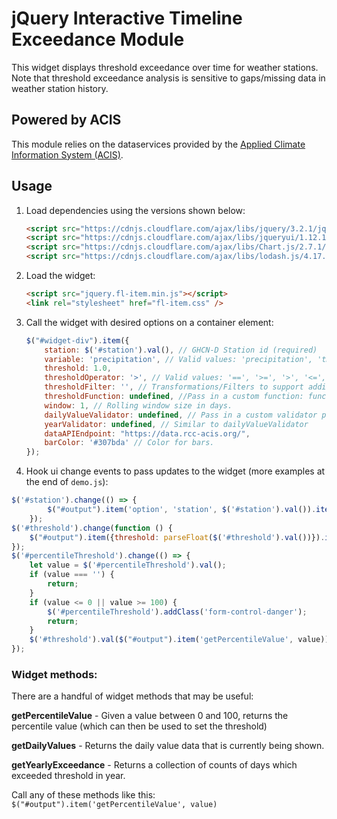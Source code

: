 # jQuery Interactive Timeline Exceedance Module

This widget displays threshold exceedance over time for weather stations. Note that threshold exceedance analysis is sensitive to gaps/missing data in weather station history.

## Powered by ACIS
This module relies on the dataservices provided by the [Applied Climate Information System (ACIS)](http://www.rcc-acis.org/index.html).

## Usage
1. Load dependencies using the versions shown below:
	
	```html
	<script src="https://cdnjs.cloudflare.com/ajax/libs/jquery/3.2.1/jquery.min.js" integrity="sha256-hwg4gsxgFZhOsEEamdOYGBf13FyQuiTwlAQgxVSNgt4=" crossorigin="anonymous"></script>
	<script src="https://cdnjs.cloudflare.com/ajax/libs/jqueryui/1.12.1/jquery-ui.min.js" integrity="sha256-KM512VNnjElC30ehFwehXjx1YCHPiQkOPmqnrWtpccM=" crossorigin="anonymous"></script>
	<script src="https://cdnjs.cloudflare.com/ajax/libs/Chart.js/2.7.1/Chart.bundle.min.js" integrity="sha256-N4u5BjTLNwmGul6RgLoESPNqDFVUibVuOYhP4gJgrew=" crossorigin="anonymous"></script>
	<script src="https://cdnjs.cloudflare.com/ajax/libs/lodash.js/4.17.4/lodash.min.js" integrity="sha256-8E6QUcFg1KTnpEU8TFGhpTGHw5fJqB9vCms3OhAYLqw=" crossorigin="anonymous"></script>
	```

2. Load the widget:

	```html
	<script src="jquery.fl-item.min.js"></script>
	<link rel="stylesheet" href="fl-item.css" />
	```

3. Call the widget with desired options on a container element:

	```javascript
	$("#widget-div").item({
		station: $('#station').val(), // GHCN-D Station id (required)
		variable: 'precipitation', // Valid values: 'precipitation', 'tmax', 'tmin', 'tavg'
		threshold: 1.0, 
		thresholdOperator: '>', // Valid values: '==', '>=', '>', '<=', '<'
		thresholdFilter: '', // Transformations/Filters to support additional units. Valid Values: 'KtoC','CtoK','FtoC','CtoF','InchToCM','CMtoInch'
		thresholdFunction: undefined, //Pass in a custom function: function(this, values){ return _.sum(values) > v2; }
		window: 1, // Rolling window size in days.
		dailyValueValidator: undefined, // Pass in a custom validator predicate function(value, date){return date.slice(0, 4) > 1960 && value > 5 }
		yearValidator: undefined, // Similar to dailyValueValidator
		dataAPIEndpoint: "https://data.rcc-acis.org/", 
		barColor: '#307bda' // Color for bars.
	});
	```

3. Hook ui change events to pass updates to the widget (more examples at the end of `demo.js`):
```javascript
$('#station').change(() => {
		$("#output").item('option', 'station', $('#station').val()).item('update');
	});
$('#threshold').change(function () {
	$("#output").item({threshold: parseFloat($('#threshold').val())}).item('update');
});
$('#percentileThreshold').change(() => {
	let value = $('#percentileThreshold').val();
	if (value === '') {
		return;
	}
	if (value <= 0 || value >= 100) {
		$('#percentileThreshold').addClass('form-control-danger');
		return;
	}
	$('#threshold').val($("#output").item('getPercentileValue', value)).trigger('change');
});
```

### Widget methods:
There are a handful of widget methods that may be useful:

**getPercentileValue** - Given a value between 0 and 100, returns the percentile value (which can then be used to set the threshold)

**getDailyValues** - Returns the daily value data that is currently being shown.

**getYearlyExceedance** - Returns a collection of counts of days which exceeded threshold in year.

Call any of these methods like this: `$("#output").item('getPercentileValue', value)`



